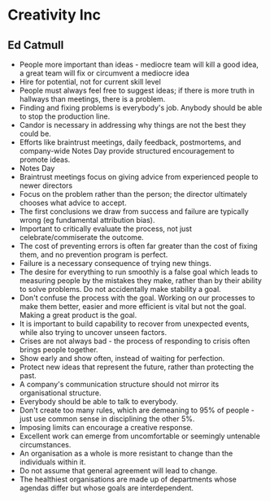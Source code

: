 # Creativity Inc
## Ed Catmull

- People more important than ideas - mediocre team will kill a good idea, a great team will fix or circumvent a mediocre idea
- Hire for potential, not for current skill level
- People must always feel free to suggest ideas; if there is more truth in hallways than meetings, there is a problem.
- Finding and fixing problems is everybody's job. Anybody should be able to stop the production line.
- Candor is necessary in addressing why things are not the best they could be.
- Efforts like braintrust meetings, daily feedback, postmortems, and company-wide Notes Day provide structured encouragement to promote ideas.
- Notes Day
- Braintrust meetings focus on giving advice from experienced people to newer directors
- Focus on the problem rather than the person; the director ultimately chooses what advice to accept.
- The first conclusions we draw from success and failure are typically wrong (eg fundamental attribution bias).
- Important to critically evaluate the process, not just celebrate/commiserate the outcome.
- The cost of preventing errors is often far greater than the cost of fixing them, and no prevention program is perfect.
- Failure is a necessary consequence of trying new things.
- The desire for everything to run smoothly is a false goal which leads to measuring people by the mistakes they make, rather than by their ability to solve problems. Do not accidentally make stability a goal.
- Don't confuse the process with the goal. Working on our processes to make them better, easier and more efficient is vital but not the goal. Making a great product is the goal.
- It is important to build capability to recover from unexpected events, while also trying to uncover unseen factors.
- Crises are not always bad - the process of responding to crisis often brings people together.
- Show early and show often, instead of waiting for perfection.
- Protect new ideas that represent the future, rather than protecting the past.
- A company's communication structure should not mirror its organisational structure.
- Everybody should be able to talk to everybody.
- Don't create too many rules, which are demeaning to 95% of people - just use common sense in disciplining the other 5%.
- Imposing limits can encourage a creative response.
- Excellent work can emerge from uncomfortable or seemingly untenable circumstances.
- An organisation as a whole is more resistant to change than the individuals within it.
- Do not assume that general agreement will lead to change.
- The healthiest organisations are made up of departments whose agendas differ but whose goals are interdependent.